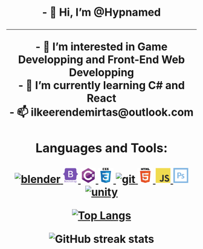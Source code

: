 <h1 align="center">
- 👋 Hi, I’m @Hypnamed
<hr>
<div align="center">
- 👀 I’m interested in Game Developping and Front-End Web Developping
<br>
- 🌱 I’m currently learning C# and React
<br>
- 📫 ilkeerendemirtas@outlook.com
<br>
<div>

<h3 align="center"><b>Languages and Tools:</b></h3>
<p align="center"> <a href="https://www.blender.org/" target="_blank" rel="noreferrer"> <img src="https://download.blender.org/branding/community/blender_community_badge_white.svg" alt="blender" width="40" height="40"/> </a> <a href="https://getbootstrap.com" target="_blank" rel="noreferrer"> <img src="https://raw.githubusercontent.com/devicons/devicon/master/icons/bootstrap/bootstrap-plain-wordmark.svg" alt="bootstrap" width="40" height="40"/> </a> <a href="https://www.w3schools.com/cs/" target="_blank" rel="noreferrer"> <img src="https://raw.githubusercontent.com/devicons/devicon/master/icons/csharp/csharp-original.svg" alt="csharp" width="40" height="40"/> </a> <a href="https://www.w3schools.com/css/" target="_blank" rel="noreferrer"> <img src="https://raw.githubusercontent.com/devicons/devicon/master/icons/css3/css3-original-wordmark.svg" alt="css3" width="40" height="40"/> </a> <a href="https://git-scm.com/" target="_blank" rel="noreferrer"> <img src="https://www.vectorlogo.zone/logos/git-scm/git-scm-icon.svg" alt="git" width="40" height="40"/> </a> <a href="https://www.w3.org/html/" target="_blank" rel="noreferrer"> <img src="https://raw.githubusercontent.com/devicons/devicon/master/icons/html5/html5-original-wordmark.svg" alt="html5" width="40" height="40"/> </a> <a href="https://developer.mozilla.org/en-US/docs/Web/JavaScript" target="_blank" rel="noreferrer"> <img src="https://raw.githubusercontent.com/devicons/devicon/master/icons/javascript/javascript-original.svg" alt="javascript" width="40" height="40"/> </a> <a href="https://www.photoshop.com/en" target="_blank" rel="noreferrer"> <img src="https://raw.githubusercontent.com/devicons/devicon/master/icons/photoshop/photoshop-line.svg" alt="photoshop" width="40" height="40"/> </a> <a href="https://unity.com/" target="_blank" rel="noreferrer"> <img src="https://www.vectorlogo.zone/logos/unity3d/unity3d-icon.svg" alt="unity" width="40" height="40"/> </a> </p>

<div align="center">

[![Top Langs](https://github-readme-stats.vercel.app/api/top-langs/?username=Hypnamed&theme=dark&show_icons=true)](https://github.com/anuraghazra/github-readme-stats)


</div>

<div align="center">

![GitHub streak stats](https://github-readme-streak-stats.herokuapp.com/?user=Hypnamed&theme=dark&show_icons=true)


</div>
<!---
Hypnamed/Hypnamed is a ✨ special ✨ repository because its `README.md` (this file) appears on your GitHub profile.
You can click the Preview link to take a look at your changes.
--->
